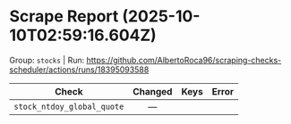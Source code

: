 # Scrape Report (2025-10-10T02:59:16.604Z)

Group: `stocks`  |  Run: https://github.com/AlbertoRoca96/scraping-checks-scheduler/actions/runs/18395093588

| Check | Changed | Keys | Error |
|---|:---:|:--|:--|
| `stock_ntdoy_global_quote` | — |  |  |
